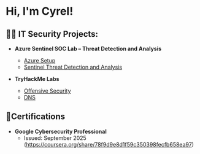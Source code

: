 
<h1>Hi, I'm Cyrel! </h1>

<h2>👨‍💻 IT Security Projects:</h2>



 - <b>Azure Sentinel SOC Lab – Threat Detection and Analysis </b>
     - [Azure Setup](https://github.com/ctembrina/Azure-Setup)
     - [Sentinel Threat Detection and Analysis](https://github.com/ctembrina/Sentinel-Threat-Detection-and-Analysis)


  - <b>TryHackMe Labs </b>
      - [Offensive Security](https://github.com/ctembrina/Offensive-Security)
      - [DNS](https://github.com/ctembrina/Domain-Names)
 


<h2> 📜Certifications</h2>

 - <b>Google Cybersecurity Professional </b>
    - Issued: September 2025 (https://coursera.org/share/78f9d9e8d1f59c350398fecfb658ea97)
      
      
        
       



<!--
**joshmadakor1/joshmadakor1** is a ✨ _special_ ✨ repository because its `README.md` (this file) appears on your GitHub profile.

Here are some ideas to get you started:

- 🔭 I’m currently working on ...
- 🌱 I’m currently learning ...
- 👯 I’m looking to collaborate on ...
- 🤔 I’m looking for help with ...
- 💬 Ask me about ...
- 📫 How to reach me: ...
- 😄 Pronouns: ...
- ⚡ Fun fact: ...
-->
